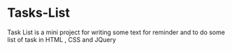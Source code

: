 # Tasks-List
Task List is a mini project for writing some text for reminder and to do some list of task in HTML , CSS and JQuery 
